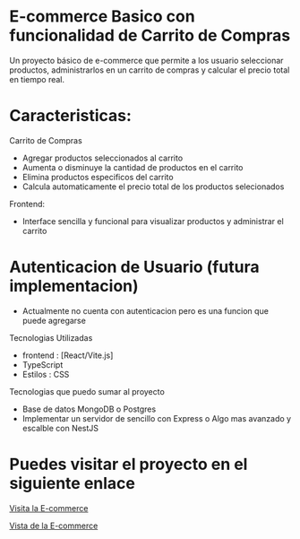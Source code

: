 # E-commerce Basico con funcionalidad de Carrito de Compras 

Un proyecto básico de e-commerce que permite a los usuario seleccionar productos, administrarlos en un carrito de compras y calcular el precio total en tiempo real.

# Caracteristicas:
    
Carrito de Compras
- Agregar productos seleccionados al carrito
- Aumenta o disminuye la cantidad de productos en el carrito 
- Elimina productos especificos del carrito
- Calcula automaticamente el precio total de los productos selecionados

Frontend: 
- Interface sencilla y funcional para visualizar productos y administrar el carrito

# Autenticacion de Usuario (futura implementacion)
- Actualmente no cuenta con autenticacion pero es una funcion que puede agregarse

Tecnologias Utilizadas
- frontend : [React/Vite.js]
- TypeScript
- Estilos : CSS

Tecnologias que puedo sumar al proyecto
 - Base de datos MongoDB o Postgres 
 - Implementar un servidor de sencillo con Express o Algo mas avanzado y escalble con NestJS

# Puedes visitar el proyecto en el siguiente enlace

[Visita la E-commerce](https://fabulous-dasik-5a2062.netlify.app/)


[Vista de la E-commerce](https://collection.cloudinary.com/dl3cepnhr/cbb20fd0dbca1f047597f136dc603599)